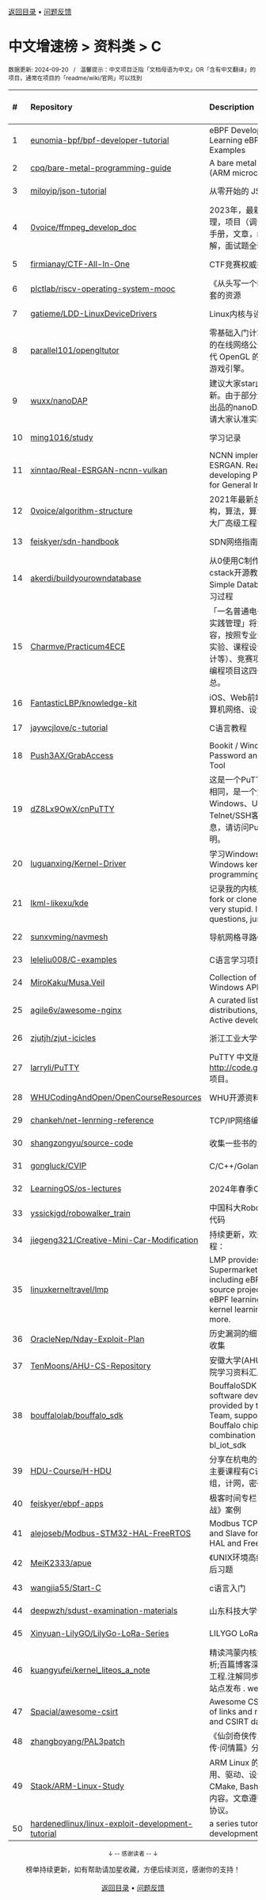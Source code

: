 <a href="https://github.com/GrowingGit/GitHub-Chinese-Top-Charts#github中文排行榜">返回目录</a> • <a href="/content/docs/feedback.md">问题反馈</a>

# 中文增速榜 > 资料类 > C
<sub>数据更新: 2024-09-20&nbsp;&nbsp;&nbsp;/&nbsp;&nbsp;&nbsp;温馨提示：中文项目泛指「文档母语为中文」OR「含有中文翻译」的项目，通常在项目的「readme/wiki/官网」可以找到</sub>

|#|Repository|Description|Stars|Average daily growth|Updated|
|:-|:-|:-|:-|:-|:-|
|1|[eunomia-bpf/bpf-developer-tutorial](https://github.com/eunomia-bpf/bpf-developer-tutorial)|eBPF Developer Tutorial: Learning eBPF Step by Step with Examples|2395|4|2024-09-09|
|2|[cpq/bare-metal-programming-guide](https://github.com/cpq/bare-metal-programming-guide)|A bare metal programming guide (ARM microcontrollers)|3126|4|2024-09-05|
|3|[miloyip/json-tutorial](https://github.com/miloyip/json-tutorial)|从零开始的 JSON 库教程|7680|3|2024-06-14|
|4|[0voice/ffmpeg_develop_doc](https://github.com/0voice/ffmpeg_develop_doc)|2023年，最新音视频学习资料整理，项目（调试可用），ffmpeg命令手册，文章，编解码论文，视频讲解，面试题全套资料|1883|2|2024-05-20|
|5|[firmianay/CTF-All-In-One](https://github.com/firmianay/CTF-All-In-One)|CTF竞赛权威指南|4091|2|2024-07-27|
|6|[plctlab/riscv-operating-system-mooc](https://github.com/plctlab/riscv-operating-system-mooc)|《从头写一个RISC-V OS》课程配套的资源|868|1|2024-06-06|
|7|[gatieme/LDD-LinuxDeviceDrivers](https://github.com/gatieme/LDD-LinuxDeviceDrivers)|Linux内核与设备驱动程序学习笔记|2490|1|2024-09-19|
|8|[parallel101/opengltutor](https://github.com/parallel101/opengltutor)|零基础入门计算机图形学必不可少的在线网络公开课，手把手教您现代 OpenGL 的点点滴滴，构建爆款游戏引擎。|291|1|2024-08-08|
|9|[wuxx/nanoDAP](https://github.com/wuxx/nanoDAP)|建议大家star此仓库，仓库会持续更新。由于部分淘宝卖家“借鉴”实验室出品的nanoDAP详情描述和资料，请大家认准实验室官方链接|1131|1|2024-04-12|
|10|[ming1016/study](https://github.com/ming1016/study)|学习记录|3868|1|2024-09-12|
|11|[xinntao/Real-ESRGAN-ncnn-vulkan](https://github.com/xinntao/Real-ESRGAN-ncnn-vulkan)|NCNN implementation of Real-ESRGAN. Real-ESRGAN aims at developing Practical Algorithms for General Image Restoration.|1451|1|2024-05-10|
|12|[0voice/algorithm-structure](https://github.com/0voice/algorithm-structure)|2021年最新总结 500个常用数据结构，算法，算法导论，面试常用，大厂高级工程师整理总结|1842|1|2024-05-20|
|13|[feiskyer/sdn-handbook](https://github.com/feiskyer/sdn-handbook)|SDN网络指南（SDN Handbook）|1378|1|2024-04-30|
|14|[akerdi/buildyourowndatabase](https://github.com/akerdi/buildyourowndatabase)|从0使用C制作B+树数据库: 基于cstack开源教程Let's Build a Simple Database中文浓缩翻译及学习过程|63|0|2024-05-25|
|15|[Charmve/Practicum4ECE](https://github.com/Charmve/Practicum4ECE)|「一名普通电子信息本科生的项目实践管理」将大学阶段的实训内容，按照专业课程设计（包括上机实验、课程设计、下学年的毕业设计等）、竞赛项目、科创项目、小型编程项目这四个门类进行整理汇总。|142|0|2024-05-27|
|16|[FantasticLBP/knowledge-kit](https://github.com/FantasticLBP/knowledge-kit)|iOS、Web前端、后端、数据库、计算机网络、设计模式经验总结|880|0|2024-07-25|
|17|[jaywcjlove/c-tutorial](https://github.com/jaywcjlove/c-tutorial)|C语言教程|89|0|2024-06-23|
|18|[Push3AX/GrabAccess](https://github.com/Push3AX/GrabAccess)|Bookit / Windows Login Password and Bitlocker Bypass Tool|362|0|2024-08-07|
|19|[dZ8Lx9OwX/cnPuTTY](https://github.com/dZ8Lx9OwX/cnPuTTY)|这是一个PuTTY中文版，与PuTTY相同，是一个免费的支持Windows、Unix/Linux和MacOS的Telnet/SSH客户端。更多详细信息，请访问PuTTY相关网站及说明。|61|0|2024-09-12|
|20|[luguanxing/Kernel-Driver](https://github.com/luguanxing/Kernel-Driver)|学习Windows内核驱动编程 Learn Windows kernel driver programming.|149|0|2024-08-27|
|21|[lkml-likexu/kde](https://github.com/lkml-likexu/kde)|记录我的内核成长贡献之路。IMO, fork or clone this repo would be very stupid.  If you have any questions, just send me an email.|189|0|2024-09-05|
|22|[sunxvming/navmesh](https://github.com/sunxvming/navmesh)|导航网格寻路C++实现版(入门版)|166|0|2024-06-11|
|23|[leleliu008/C-examples](https://github.com/leleliu008/C-examples)|C语言学习项目|269|0|2024-08-19|
|24|[MiroKaku/Musa.Veil](https://github.com/MiroKaku/Musa.Veil)|Collection of undocumented Windows API declarations.|283|0|2024-08-24|
|25|[agile6v/awesome-nginx](https://github.com/agile6v/awesome-nginx)|A curated list of awesome Nginx distributions, 3rd party modules, Active developers, etc. :octocat:  |1125|0|2024-09-12|
|26|[zjutjh/zjut-icicles](https://github.com/zjutjh/zjut-icicles)|浙江工业大学课程攻略共享计划|220|0|2024-08-09|
|27|[larryli/PuTTY](https://github.com/larryli/PuTTY)|PuTTY 中文版，原 http://code.google.com/p/puttycn 项目。|1134|0|2024-05-30|
|28|[WHUCodingAndOpen/OpenCourseResources](https://github.com/WHUCodingAndOpen/OpenCourseResources)|WHU开源资料|71|0|2024-09-14|
|29|[chankeh/net-lenrning-reference](https://github.com/chankeh/net-lenrning-reference)|TCP/IP网络编程笔记|462|0|2024-08-02|
|30|[shangzongyu/source-code](https://github.com/shangzongyu/source-code)|收集一些书的源码，方便自己查找|66|0|2024-08-23|
|31|[gongluck/CVIP](https://github.com/gongluck/CVIP)|C/C++/Golang/Linux...知识整理|97|0|2024-08-19|
|32|[LearningOS/os-lectures](https://github.com/LearningOS/os-lectures)|2024年春季OS课程Slides|633|0|2024-09-11|
|33|[yssickjgd/robowalker_train](https://github.com/yssickjgd/robowalker_train)|中国科大RoboMaster电控培训系列代码|99|0|2024-09-09|
|34|[jiegeng321/Creative-Mini-Car-Modification](https://github.com/jiegeng321/Creative-Mini-Car-Modification)|持续更新，欢迎star，保姆级改装教程：|83|0|2024-07-07|
|35|[linuxkerneltravel/lmp](https://github.com/linuxkerneltravel/lmp)|LMP provides an eBPF Supermarket for developers, including eBPF tools, open-source projects based on eBPF, eBPF learning materials, Linux kernel learning materials, and more.|590|0|2024-09-14|
|36|[OracleNep/Nday-Exploit-Plan](https://github.com/OracleNep/Nday-Exploit-Plan)|历史漏洞的细节以及利用方法汇总收集|95|0|2024-08-18|
|37|[TenMoons/AHU-CS-Repository](https://github.com/TenMoons/AHU-CS-Repository)|安徽大学(AHU)计算机科学与技术学院学习资料汇总|188|0|2024-07-16|
|38|[bouffalolab/bouffalo_sdk](https://github.com/bouffalolab/bouffalo_sdk)|BouffaloSDK is the IOT and MCU software development kit provided by the Bouffalo Lab Team, supports all the series of Bouffalo chips. Also it is the combination of bl_mcu_sdk and bl_iot_sdk |359|0|2024-07-11|
|39|[HDU-Course/H-HDU](https://github.com/HDU-Course/H-HDU)|分享在杭电的一些期末复习资料，主要课程有C语言，数据结构，计组，计网，密码学，网络安全等|208|0|2024-06-22|
|40|[feiskyer/ebpf-apps](https://github.com/feiskyer/ebpf-apps)|极客时间专栏《eBPF 核心技术与实战》案例|313|0|2024-08-26|
|41|[alejoseb/Modbus-STM32-HAL-FreeRTOS](https://github.com/alejoseb/Modbus-STM32-HAL-FreeRTOS)|Modbus TCP and  RTU,  Master and Slave for STM32 using Cube HAL and FreeRTOS|540|0|2024-08-01|
|42|[MeiK2333/apue](https://github.com/MeiK2333/apue)|《UNIX环境高级编程》随书代码与课后习题|418|0|2024-04-07|
|43|[wangjia55/Start-C](https://github.com/wangjia55/Start-C)|c语言入门|97|0|2024-04-27|
|44|[deepwzh/sdust-examination-materials](https://github.com/deepwzh/sdust-examination-materials)|山东科技大学课程资源共享计划|312|0|2024-09-11|
|45|[Xinyuan-LilyGO/LilyGo-LoRa-Series](https://github.com/Xinyuan-LilyGO/LilyGo-LoRa-Series)|LILYGO LoRa Series examples|640|0|2024-08-23|
|46|[kuangyufei/kernel_liteos_a_note](https://github.com/kuangyufei/kernel_liteos_a_note)|精读鸿蒙内核源码,百万汉字注解分析;百篇博客深入解剖,挖透内核地基工程.注解同步官方,工具文档齐全,多站点发布 . weharmonyos.com|347|0|2024-06-26|
|47|[Spacial/awesome-csirt](https://github.com/Spacial/awesome-csirt)|Awesome CSIRT is an curated list of links and resources in security and CSIRT daily activities.|441|0|2024-06-27|
|48|[zhangboyang/PAL3patch](https://github.com/zhangboyang/PAL3patch)|《仙剑奇侠传三》《仙剑奇侠传三外传·问情篇》分辨率补丁|195|0|2024-09-04|
|49|[Staok/ARM-Linux-Study](https://github.com/Staok/ARM-Linux-Study)|ARM Linux 的学习历程。包括应用、驱动、设备树，GCC, Make, CMake, Bash, Vim, Git 等等大集合内容。文章遵守 CC BY NC SA 4.0 协议。|219|0|2024-07-20|
|50|[hardenedlinux/linux-exploit-development-tutorial](https://github.com/hardenedlinux/linux-exploit-development-tutorial)|a series tutorial for linux exploit development to newbie.|549|0|2024-04-12|

<div align="center">
    <p><sub>↓ -- 感谢读者 -- ↓</sub></p>
    榜单持续更新，如有帮助请加星收藏，方便后续浏览，感谢你的支持！
</div>

<br/>

<div align="center"><a href="https://github.com/GrowingGit/GitHub-Chinese-Top-Charts#github中文排行榜">返回目录</a> • <a href="/content/docs/feedback.md">问题反馈</a></div>
